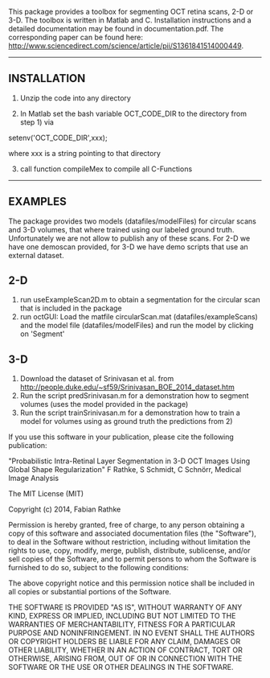 This package provides a toolbox for segmenting OCT retina scans, 2-D or 3-D. The toolbox is written in Matlab and C. Installation instructions and a detailed documentation may be found in documentation.pdf. The corresponding paper can be found here: http://www.sciencedirect.com/science/article/pii/S1361841514000449.

----------------
INSTALLATION
-----------------

1) Unzip the code into any directory

2) In Matlab set the bash variable OCT_CODE_DIR to the directory from step 1) via

setenv('OCT_CODE_DIR',xxx);

where xxx is a string pointing to that directory

3) call function compileMex to compile all C-Functions


-----------
EXAMPLES
-----------

The package provides two models (datafiles/modelFiles) for circular scans and 3-D volumes, that where trained using our labeled ground truth.
Unfortunately we are not allow to publish any of these scans. For 2-D we have one demoscan provided, for 3-D we have demo scripts that use an external dataset.

2-D
-----

1) run useExampleScan2D.m to obtain a segmentation for the circular scan that is included in the package
2) run octGUI: Load the matfile circularScan.mat (datafiles/exampleScans) and the model file (datafiles/modelFiles) and run the model by clicking on 'Segment'


3-D
------

1) Download the dataset of Srinivasan et al. from http://people.duke.edu/~sf59/Srinivasan_BOE_2014_dataset.htm
2) Run the script predSrinivasan.m for a demonstration how to segment volumes (uses the model provided in the package)
3) Run the script trainSrinivasan.m for a demonstration how to train a model for volumes using as ground truth the predictions from 2)


If you use this software in your publication, please cite the following publication:

"Probabilistic Intra-Retinal Layer Segmentation in 3-D OCT Images Using Global Shape Regularization"
F Rathke, S Schmidt, C Schnörr, Medical Image Analysis

The MIT License (MIT)

Copyright (c) 2014, Fabian Rathke

Permission is hereby granted, free of charge, to any person obtaining a copy
of this software and associated documentation files (the "Software"), to deal
in the Software without restriction, including without limitation the rights
to use, copy, modify, merge, publish, distribute, sublicense, and/or sell
copies of the Software, and to permit persons to whom the Software is
furnished to do so, subject to the following conditions:

The above copyright notice and this permission notice shall be included in
all copies or substantial portions of the Software.

THE SOFTWARE IS PROVIDED "AS IS", WITHOUT WARRANTY OF ANY KIND, EXPRESS OR
IMPLIED, INCLUDING BUT NOT LIMITED TO THE WARRANTIES OF MERCHANTABILITY,
FITNESS FOR A PARTICULAR PURPOSE AND NONINFRINGEMENT. IN NO EVENT SHALL THE
AUTHORS OR COPYRIGHT HOLDERS BE LIABLE FOR ANY CLAIM, DAMAGES OR OTHER
LIABILITY, WHETHER IN AN ACTION OF CONTRACT, TORT OR OTHERWISE, ARISING FROM,
OUT OF OR IN CONNECTION WITH THE SOFTWARE OR THE USE OR OTHER DEALINGS IN
THE SOFTWARE.

